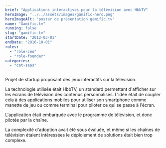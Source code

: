 ```yaml
---
brief: "Applications interactives pour la télévision avec HbbTV"
heroImage: "../../assets/images/gamific-hero.png"
heroImageAlt: "poster de présentation gamific.tv"
name: "Gamific.tv"
running: false
slug: "gamific-tv"
startDate: "2012-03-01"
endDate: "2016-10-01"
roles:
  - "role-ceo"
  - "role-founder"
categories:
  - "cat-saas"
---
```


Projet de startup proposant des jeux interactifs sur la télévision.

La technologie utilisée était HbbTV, un standard permettant d'afficher sur les écrans de télévision des contenus personnalisés. L'idée était de coupler cela à des applications mobiles pour utiliser son smartphone comme manette de jeu ou comme terminal pour piloter ce qui se passe à l'écran.

L'application était embarquée avec le programme de télévision, et donc pilotée par la chaîne.

La complexité d'adoption avait été sous évaluée, et même si les chaînes de télévision étaient intéressées le déploiement de solutions était bien trop complexe.
